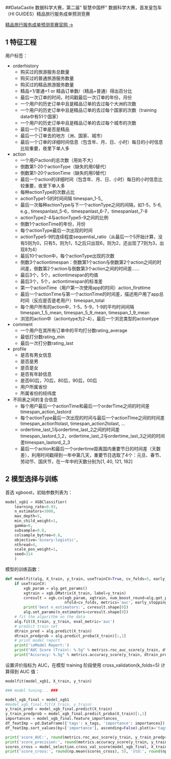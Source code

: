 ##DataCastle 数据科学大赛，第二届“ 智慧中国杯” 数据科学大赛，首发皇包车（HI GUIDES）精品旅行服务成单预测竞赛

[精品旅行服务成单预测竞赛官网 ->](http://www.dcjingsai.com/common/cmpt/%E7%B2%BE%E5%93%81%E6%97%85%E8%A1%8C%E6%9C%8D%E5%8A%A1%E6%88%90%E5%8D%95%E9%A2%84%E6%B5%8B_%E7%AB%9E%E8%B5%9B%E4%BF%A1%E6%81%AF.html)

## 1 特征工程

用户标签：

- orderhistory
  - 购买过的旅游服务总数量
  - 购买过的普通旅游服务数量
  - 购买过的精品旅游服务数量
  - 精品+1/普通+1 or 精品订单数/（精品+普通）得出百分比
  - 最后一次订单的时间，时间戳最后一次订单的年份，月份
  - 一个用户的历史订单中且是精品订单的去过每个大洲的次数
  - 一个用户的历史订单中且是精品订单的去过每个国家的次数（training data中有51个国家）
  - 一个用户的历史订单中且是精品订单的去过每个城市的次数
  - 最后一个订单是否是精品
  - 最后一个订单去的地方（洲、国家、城市）
  - 最后一个订单的详细时间信息（包含年、月、日、小时）每日的小时信息比较重要，夜里下单人多
- action
  - 一个用户action的总次数（用处不大）
  - 倒数第1-20个actionType（缺失的用0替代）
  - 倒数第1-20个actionTime（缺失的用0替代）
  - 最后一个action的详细时间（包含年、月、日、小时）每日的小时信息比较重要，夜里下单人多
  - 每种actionType的次数占比
  - actionType1-5的时间间隔 timespan_1-5_
  - 最后一次每种actionType与下一个actionType之间的间隔，如1-5，5-6, e.g., timespanlast_5-6，timespanlast_6-7，timespanlast_7-8
  - actionType2-4与actionType5-9之间的比例
  - 倒数1个actionTime的年份，月份
  - 每个actionType最后一次出现的时间
  - actionType5-9的连续程度sequential_ratio（从最后一个5开始计算，没有5则为0，只有5，则为1，5之后只出现6，则为2，还出现了7则为3，出现8为4）
  - 最后10个action中，每个actionType出现的次数
  - 倒数3个actiontimespan：倒数第1个action与倒数第2个action之间的时间差，倒数第2个action与倒数第3个action之间的时间差……
  - 最后3个，5个，actiontimespan的均值
  - 最后3个，5个，actiontimespan的标准差
  - 第一个actionTime（用户第一次使用app的时间）action_firsttime
  - 最后一个actionTime与第一个actionTime的时间差，描述用户用了app总时间（反应是否是老用户）timespan_total
  - 每个用户所有的action中，1-5，5-9，1-9的平均时间间隔timespan\_1\_5\_mean, timespan\_5\_9\_mean, timespan\_1\_9\_mean
  - 浏览的action中（actiontype为2-4），最后一个浏览类型的actiontype
- comment
  - 一个用户在其所有订单中的平均打分数rating_average
  - 最低打分数rating_min
  - 最后一次打分数rating_last
- profile
  - 是否有男女信息
  - 是否是男
  - 是否是女
  - 是否有年龄信息
  - 是否60后，70后，80后，90后，00后
  - 用户所属省份
  - 所属省份的经纬度
- 不同表之间的复合信息
  - 每个用户最后一个actionTime和最后一个orderTime之间的时间差 timespan_action_lastord
  - 每个actionType最后一次出现的时间与最后一个actionTIme之间的时间差 timespan_action1tolast, timespan_action2tolast, ...
  - ordertime_last_1与ordertime_last_2之间的时间差timespan_lastord_1_2，ordertime_last_2与ordertime_last_3之间的时间差timespan_lastord_2_3
  - 最后一个action和最后一个ordertime距离国内重要节日的时间差（天数差），利用时间戳得到一年中第几天，重要节日选取了4个：元旦、春节、劳动节、国庆节，在一年中的天数分别为[1, 40, 121, 182]

## 2 模型选择与训练

首选 xgboost，初始参数列表为：

```python
model_xgb1 = XGBClassifier(
    learning_rate=0.03,
    n_estimators=3000,
    max_depth=5,
    min_child_weight=1,
    gamma=0,
    subsample=0.8,
    colsample_bytree=0.8,
    objective='binary:logistic',
    nthread=4,
    scale_pos_weight=1,
    seed=314
    )
```
模型的训练函数：

```python
def modelfit(alg, X_train, y_train, useTrainCV=True, cv_folds=5, early_stopping_rounds=50):
    if useTrainCV:
        xgb_param = alg.get_params()
        xgtrain = xgb.DMatrix(X_train, label=y_train)
        cvresult = xgb.cv(xgb_param, xgtrain, num_boost_round=alg.get_params()['n_estimators'], 
                          nfold=cv_folds, metrics='auc', early_stopping_rounds=early_stopping_rounds)
        print('best n_estimators:', cvresult.shape[0])
        alg.set_params(n_estimators=cvresult.shape[0])
    # fit the algorithm on the data
    alg.fit(X_train, y_train, eval_metric='auc')
    # predict train set
    dtrain_pred = alg.predict(X_train)
    dtrain_predprob = alg.predict_proba(X_train)[:,1]
    # print model report
    print('\nModel Report:')
    print("AUC Score (Train): %.5g" % metrics.roc_auc_score(y_train, dtrain_predprob))
    print("Accuracy: %.5g" % metrics.accuracy_score(y_train, dtrain_pred))
```



设置评价指标为 AUC，在模型 training 阶段使用 cross_validation(k_folds=5) 计算得到 AUC 值：

```python
modelfit(model_xgb1, X_train, y_train)

### model tuning... ###

model_xgb_final = model_xgb1
#model_xgb_final.fit(X_train, y_train)
y_train_pred = model_xgb_final.predict(X_train)
y_train_predprob = model_xgb_final.predict_proba(X_train)[:,1]
importances = model_xgb_final.feature_importances_
df_featImp = pd.DataFrame({'tags': x_tags, 'importance': importances})
df_featImp.sort_values(by=['importance'], ascending=False).plot(x='tags', y='importance', kind='bar')

print('score_AUC:', round(metrics.roc_auc_score(y_train, y_train_predprob), 5))
print('score_precision:', round(metrics.accuracy_score(y_train, y_train_pred), 5))
scores_cross = model_selection.cross_val_score(model_xgb_final, X_train, y_train, cv=5, scoring='roc_auc')
print('score_cross:', round(np.mean(scores_cross), 5), 'std:', round(np.std(scores_cross), 5))
```

